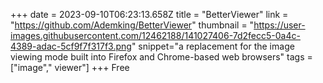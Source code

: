 +++
date = 2023-09-10T06:23:13.658Z
title = "BetterViewer"
link = "https://github.com/Ademking/BetterViewer"
thumbnail = "https://user-images.githubusercontent.com/12462188/141027406-7d2fecc5-0a4c-4389-adac-5cf9f7f317f3.png"
snippet="a replacement for the image viewing mode built into Firefox and Chrome-based web browsers"
tags = ["image"," viewer"]
+++
Free
